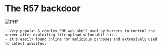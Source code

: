 # The R57 backdoor
![PHP](https://img.shields.io/badge/php-%23777BB4.svg?style=for-the-badge&logo=php&logoColor=white)

    - Very popular & complex PHP web shell used by hackers to control the server after exploiting file upload vulnerabilities. 
    - It's easily found online for malicious purposes and extensively used to infect websites.
